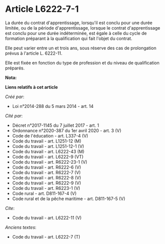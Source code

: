 # Article L6222-7-1

La durée du contrat d'apprentissage, lorsqu'il est conclu pour une durée limitée, ou de la période d'apprentissage, lorsque
le contrat d'apprentissage est conclu pour une durée indéterminée, est égale à celle du cycle de formation préparant à la
qualification qui fait l'objet du contrat. 

Elle peut varier entre un et trois ans, sous réserve des cas de prolongation prévus à l'article L. 6222-11. 

Elle est fixée en fonction du type de profession et du niveau de qualification préparés.

**Nota:**



**Liens relatifs à cet article**

_Créé par_:

  - Loi n°2014-288 du 5 mars 2014 - art. 14

_Cité par_:

  - Décret n°2017-1145 du 7 juillet 2017 - art. 1
  - Ordonnance n°2020-387 du 1er avril 2020 - art. 3 (V)
  - Code de l'éducation - art. L337-4 (V)
  - Code du travail - art. L1251-12 (M)
  - Code du travail - art. L1251-12-1 (V)
  - Code du travail - art. L6222-43 (M)
  - Code du travail - art. L6222-9 (VT)
  - Code du travail - art. R6222-23-1  (V)
  - Code du travail - art. R6222-6 (V)
  - Code du travail - art. R6222-7 (V)
  - Code du travail - art. R6222-8 (V)
  - Code du travail - art. R6222-9 (V)
  - Code du travail - art. R6223-1 (V)
  - Code rural - art. D811-167-4 (V)
  - Code rural et de la pêche maritime - art. D811-167-5 (V)

_Cite_:

  - Code du travail - art. L6222-11 (V)

_Anciens textes_:

  - Code du travail - art. L6222-7 (T)

